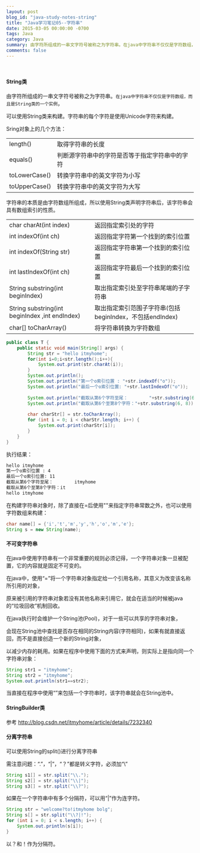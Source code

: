 ```yaml
---
layout: post
blog_id: "java-study-notes-string"
title: "Java学习笔记05--字符串"
date: 2015-03-05 00:00:00 -0700
tags: Java
category: Java
summary: 由字符所组成的一串文字符号被称之为字符串。在java中字符串不仅仅是字符数组，而且是String类的一个实例，可以使用String类来构建。字符串的每个字符是使用Unicode字符来构建。
comments: false
---
```

<br>

#### String类

由字符所组成的一串文字符号被称之为字符串。`在java中字符串不仅仅是字符数组，而且是String类的一个实例`，

可以使用String类来构建。字符串的每个字符是使用Unicode字符来构建。

Sring对象上的几个方法：

<table class="table table-bordered table-striped table-condensed">
    <tr>
        <td>length()</td>
		<td>取得字符串的长度</td>
    </tr>
	<tr>
        <td>equals()</td>
		<td>判断源字符串中的字符是否等于指定字符串中的字符</td>
    </tr>
	<tr>
        <td>toLowerCase()</td>
		<td>转换字符串中的英文字符为小写</td>
    </tr>
	<tr>
        <td>toUpperCase()</td>
		<td>转换字符串中的英文字符为大写</td>
    </tr>
</table>

字符串的本质是由字符数组所组成，所以使用String类声明字符串后，该字符串会具有数组索引的性质。

<table class="table table-bordered table-striped table-condensed">
    <tr>
        <td>char charAt(int  index)</td>
		<td>返回指定索引处的字符</td>
    </tr>
	<tr>
        <td>int indexOf(int ch)</td>
		<td>返回指定字符第一个找到的索引位置</td>
    </tr>
	<tr>
        <td>int indexOf(String str)</td>
		<td>返回指定字符串第一个找到的索引位置</td>
    </tr>
	<tr>
        <td>int lastIndexOf(int ch)</td>
		<td>返回指定字符最后一个找到的索引位置</td>
    </tr>
	<tr>
        <td>String substring(int beginIndex)</td>
		<td>取出指定索引处至字符串尾端的子字符串</td>
    </tr>
	<tr>
        <td>String substring(int beginIndex ,int  endIndex)</td>
		<td>取出指定索引范围子字符串(包括beginIndex，不包括endIndex)</td>
    </tr>
	<tr>
        <td>char[] toCharArray()</td>
		<td>将字符串转换为字符数组</td>
    </tr>
</table>

```java
public class T {  
    public static void main(String[] args) {  
        String str = "hello itmyhome";  
        for(int i=0;i<str.length();i++){  
            System.out.print(str.charAt(i));  
        }  
        System.out.println();  
        System.out.println("第一个o索引位置 : "+str.indexOf("o"));  
        System.out.println("最后一个o索引位置: "+str.lastIndexOf("o"));  
          
        System.out.println("截取从第6个字符至尾：        "+str.substring(6));  
        System.out.println("截取从第6个至第8个字符："+str.substring(6, 8));  
          
        char charStr[] = str.toCharArray();  
        for (int i = 0; i < charStr.length; i++) {  
            System.out.print(charStr[i]);  
        }  
    }  
}
```

执行结果：

```diff
hello itmyhome  
第一个o索引位置 : 4  
最后一个o索引位置: 11  
截取从第6个字符至尾：        itmyhome  
截取从第6个至第8个字符：it  
hello itmyhome
```

在构建字符串对象时，除了直接在=后使用""来指定字符串常数之外，也可以使用字符数组来构建：

```java
char name[] = {'i','t','m','y','h','o','m','e'};  
String s = new String(name);
```  

#### 不可变字符串

在java中使用字符串有一个非常重要的规则必须记得，一个字符串对象一旦被配置，它的内容就是固定不可变的。

在java中，使用“=”将一个字符串对象指定给一个引用名称，其意义为改变该名称所引用的对象，

原来被引用的字符串对象若没有其他名称来引用它，就会在适当的时候被java的“垃圾回收”机制回收。

在java执行时会维护一个String池(Pool)，对于一些可以共享的字符串对象，

会现在String池中查找是否存在相同的String内容(字符相同)，如果有就直接返回，而不是直接创造一个新的String对象，

以减少内存的耗用。如果在程序中使用下面的方式来声明，则实际上是指向同一个字符串对象：

```java
String str1 = "itmyhome";  
String str2 = "itmyhome";  
System.out.println(str1==str2);
```

当直接在程序中使用“”来包括一个字符串时，该字符串就会在String池中。

#### StringBuilder类

参考 <a href="http://blog.csdn.net/itmyhome/article/details/7232340">http://blog.csdn.net/itmyhome/article/details/7232340</a>
		
#### 分离字符串

可以使用String的split()进行分离字符串

需注意问题：“.”，“|”，“？”都是转义字符，必须加“\\”

```java
String s1[] = str.split("\\.");  
String s2[] = str.split("\\|");  
String s3[] = str.split("\\?");
```

如果在一个字符串中有多个分隔符，可以用“|”作为连字符。

```java
String str = "welcome?to!itmyhome bolg";
String s[] = str.split("\\?|!");
for (int i = 0; i < s.length; i++) {
	System.out.println(s[i]);
}
```

以？和！作为分隔符。

<br>
			